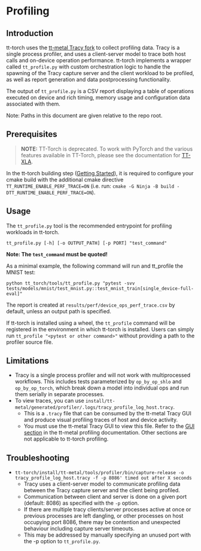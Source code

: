 # Profiling

## Introduction

tt-torch uses the [tt-metal Tracy fork](https://github.com/tenstorrent-metal/tracy) to collect profiling data. Tracy is a single process profiler, and uses a client-server model to trace both host calls and on-device operation performance. tt-torch implements a wrapper called `tt_profile.py` with custom orchestration logic to handle the spawning of the Tracy capture server and the client workload to be profiled, as well as report generation and data postprocessing functionality.

The output of `tt_profile.py` is a CSV report displaying a table of operations executed on device and rich timing, memory usage and configuration data associated with them.

Note: Paths in this document are given relative to the repo root.

## Prerequisites

> **NOTE:** TT-Torch is deprecated. To work with PyTorch and the various features available in TT-Torch, please see the documentation for [TT-XLA](https://github.com/tenstorrent/tt-xla/blob/main/README.md). 

In the tt-torch building step ([Getting Started](https://docs.tenstorrent.com/tt-torch/getting_started.html#building-tt-torch)), it is required to configure your cmake build with the additional cmake directive `TT_RUNTIME_ENABLE_PERF_TRACE=ON` (i.e. run: `cmake -G Ninja -B build -DTT_RUNTIME_ENABLE_PERF_TRACE=ON`).


## Usage

The `tt_profile.py` tool is the recommended entrypoint for profiling workloads in tt-torch.

```
tt_profile.py [-h] [-o OUTPUT_PATH] [-p PORT] "test_command"
```
**Note: The `test_command` must be quoted!**


As a minimal example, the following command will run and tt_profile the MNIST test:
```
python tt_torch/tools/tt_profile.py "pytest -svv tests/models/mnist/test_mnist.py::test_mnist_train[single_device-full-eval]"
```

The report is created at `results/perf/device_ops_perf_trace.csv` by default, unless an output path is specified.

If tt-torch is installed using a wheel, the `tt_profile` command will be registered in the environment in which tt-torch is installed. Users can simply run `tt_profile "<pytest or other command>"` without providing a path to the profiler source file.

## Limitations

- Tracy is a single process profiler and will not work with multiprocessed workflows. This includes tests parameterized by `op_by_op_shlo` and `op_by_op_torch`, which break down a model into individual ops and run them serially in separate processes.
- To view traces, you can use `install/tt-metal/generated/profiler/.logs/tracy_profile_log_host.tracy`.
    - This is a `.tracy` file that can be consumed by the tt-metal Tracy GUI and produce visual profiling traces of host and device activity.
    - You must use the tt-metal Tracy GUI to view this file. Refer to the [GUI section](https://docs.tenstorrent.com/tt-metal/latest/tt-metalium/tools/tracy_profiler.html#gui) in the tt-metal profiling documentation. Other sections are not applicable to tt-torch profiling.

## Troubleshooting

- `tt-torch/install/tt-metal/tools/profiler/bin/capture-release -o tracy_profile_log_host.tracy -f -p 8086' timed out after X seconds`
    - Tracy uses a client-server model to communicate profiling data between the Tracy capture server and the client being profiled.
    - Communication between client and server is done on a given port (default: 8086) as specified with the `-p` option.
    - If there are multiple tracy clients/server processes active at once or previous processes are left dangling, or other processes on host occupying port 8086, there may be contention and unexpected behaviour including capture server timeouts.
    - This may be addressed by manually specifying an unused port with the -p option to `tt_profile.py`.
